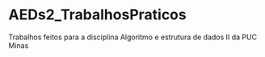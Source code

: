 # AEDs2_TrabalhosPraticos

Trabalhos feitos para a disciplina Algoritmo e estrutura de dados II da PUC Minas
